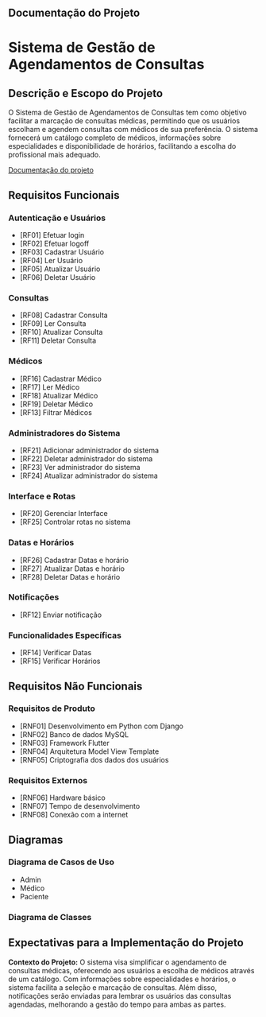 ## Documentação do Projeto
# Sistema de Gestão de Agendamentos de Consultas

## Descrição e Escopo do Projeto

O Sistema de Gestão de Agendamentos de Consultas tem como objetivo facilitar a marcação de consultas médicas, permitindo que os usuários escolham e agendem consultas com médicos de sua preferência. O sistema fornecerá um catálogo completo de médicos, informações sobre especialidades e disponibilidade de horários, facilitando a escolha do profissional mais adequado.

[Documentação do projeto](https://docs.google.com/document/d/13gOxzB8zuAYRwqVptxj26siFOf7ejXupTKV4tazTGkE/edit?usp=sharing)
## Requisitos Funcionais

### Autenticação e Usuários
- [RF01] Efetuar login
- [RF02] Efetuar logoff
- [RF03] Cadastrar Usuário
- [RF04] Ler Usuário
- [RF05] Atualizar Usuário
- [RF06] Deletar Usuário

### Consultas
- [RF08] Cadastrar Consulta
- [RF09] Ler Consulta
- [RF10] Atualizar Consulta
- [RF11] Deletar Consulta

### Médicos
- [RF16] Cadastrar Médico
- [RF17] Ler Médico
- [RF18] Atualizar Médico
- [RF19] Deletar Médico
- [RF13] Filtrar Médicos

### Administradores do Sistema
- [RF21] Adicionar administrador do sistema
- [RF22] Deletar administrador do sistema
- [RF23] Ver administrador do sistema
- [RF24] Atualizar administrador do sistema

### Interface e Rotas
- [RF20] Gerenciar Interface
- [RF25] Controlar rotas no sistema

### Datas e Horários
- [RF26] Cadastrar Datas e horário
- [RF27] Atualizar Datas e horário
- [RF28] Deletar Datas e horário

### Notificações
- [RF12] Enviar notificação

### Funcionalidades Específicas
- [RF14] Verificar Datas
- [RF15] Verificar Horários

## Requisitos Não Funcionais

### Requisitos de Produto
- [RNF01] Desenvolvimento em Python com Django
- [RNF02] Banco de dados MySQL
- [RNF03] Framework Flutter
- [RNF04] Arquitetura Model View Template
- [RNF05] Criptografia dos dados dos usuários

### Requisitos Externos
- [RNF06] Hardware básico
- [RNF07] Tempo de desenvolvimento
- [RNF08] Conexão com a internet

## Diagramas

### Diagrama de Casos de Uso
- Admin
- Médico
- Paciente

### Diagrama de Classes

## Expectativas para a Implementação do Projeto

**Contexto do Projeto:**
O sistema visa simplificar o agendamento de consultas médicas, oferecendo aos usuários a escolha de médicos através de um catálogo. Com informações sobre especialidades e horários, o sistema facilita a seleção e marcação de consultas. Além disso, notificações serão enviadas para lembrar os usuários das consultas agendadas, melhorando a gestão do tempo para ambas as partes.

